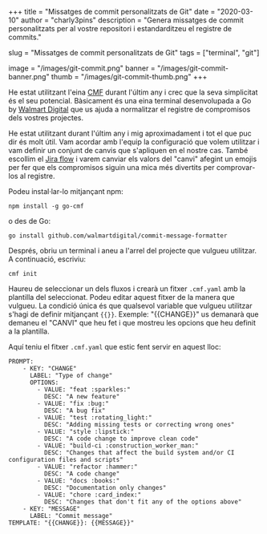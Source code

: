 +++
title = "Missatges de commit personalitzats de Git"
date = "2020-03-10"
author = "charly3pins"
description = "Genera missatges de commit personalitzats per al vostre repositori i estandarditzeu el registre de commits."

slug = "Missatges de commit personalitzats de Git"
tags = ["terminal", "git"]

image = "/images/git-commit.png"
banner = "/images/git-commit-banner.png"
thumb = "/images/git-commit-thumb.png"
+++

He estat utilitzant l'eina [CMF](https://github.com/walmartdigital/commit-message-formatter) durant l'últim any i crec que la seva simplicitat és el seu potencial. Bàsicament és una eina terminal desenvolupada a Go by [Walmart Digital](https://github.com/walmartdigital) que us ajuda a normalitzar el registre de compromisos dels vostres projectes.

He estat utilitzant durant l'últim any i mig aproximadament i tot el que puc dir és molt útil. Vam acordar amb l'equip la configuració que volem utilitzar i vam definir un conjunt de canvis que s'apliquen en el nostre cas. També escollim el [Jira flow](https://github.com/walmartdigital/commit-message-formatter#jira-flow) i varem canviar els valors del "canvi" afegint un emojis per fer que els compromisos siguin una mica més divertits per comprovar-los al registre.

Podeu instal·lar-lo mitjançant npm:
```vim
npm install -g go-cmf
``` 
o des de Go:
```vim
go install github.com/walmartdigital/commit-message-formatter
```

Després, obriu un terminal i aneu a l'arrel del projecte que vulgueu utilitzar. A continuació, escriviu:
```vim
cmf init 
```

Haureu de seleccionar un dels fluxos i crearà un fitxer `.cmf.yaml` amb la plantilla del seleccionat. Podeu editar aquest fitxer de la manera que vulgueu. La condició única és que qualsevol variable que vulgueu utilitzar s'hagi de definir mitjançant `{{}}`. Exemple: "{{CHANGE}}" us demanarà que demaneu el "CANVI" que heu fet i que mostreu les opcions que heu definit a la plantilla.

Aquí teniu el fitxer `.cmf.yaml` que estic fent servir en aquest lloc:
```
PROMPT:
    - KEY: "CHANGE"
      LABEL: "Type of change"
      OPTIONS:
        - VALUE: "feat :sparkles:"
          DESC: "A new feature"
        - VALUE: "fix :bug:"
          DESC: "A bug fix"
        - VALUE: "test :rotating_light:"
          DESC: "Adding missing tests or correcting wrong ones"
        - VALUE: "style :lipstick:"
          DESC: "A code change to improve clean code"
        - VALUE: "build-ci :construction_worker_man:"
          DESC: "Changes that affect the build system and/or CI configuration files and scripts"
        - VALUE: "refactor :hammer:"
          DESC: "A code change"
        - VALUE: "docs :books:"
          DESC: "Documentation only changes"
        - VALUE: "chore :card_index:"
          DESC: "Changes that don't fit any of the options above"
    - KEY: "MESSAGE"
      LABEL: "Commit message"
TEMPLATE: "{{CHANGE}}: {{MESSAGE}}"
```